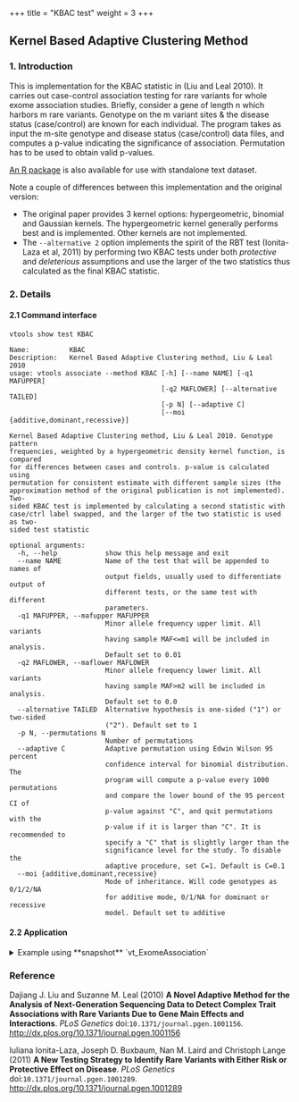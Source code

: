 +++
title = "KBAC test"
weight = 3
+++



## Kernel Based Adaptive Clustering Method 



### 1. Introduction

This is implementation for the KBAC statistic in (Liu and Leal 2010). It carries out case-control association testing for rare variants for whole exome association studies. Briefly, consider a gene of length n which harbors m rare variants. Genotype on the m variant sites & the disease status (case/control) are known for each individual. The program takes as input the m-site genotype and disease status (case/control) data files, and computes a p-value indicating the significance of association. Permutation has to be used to obtain valid p-values. 

[An R package][1] is also available for use with standalone text dataset. 

Note a couple of differences between this implementation and the original version: 



*   The original paper provides 3 kernel options: hypergeometric, binomial and Gaussian kernels. The hypergeometric kernel generally performs best and is implemented. Other kernels are not implemented. 
*   The `--alternative 2` option implements the spirit of the RBT test (Ionita-Laza et al, 2011) by performing two KBAC tests under both *protective* and *deleterious* assumptions and use the larger of the two statistics thus calculated as the final KBAC statistic. 



### 2. Details

#### 2.1 Command interface

    vtools show test KBAC
    
    Name:          KBAC
    Description:   Kernel Based Adaptive Clustering method, Liu & Leal 2010
    usage: vtools associate --method KBAC [-h] [--name NAME] [-q1 MAFUPPER]
                                          [-q2 MAFLOWER] [--alternative TAILED]
                                          [-p N] [--adaptive C]
                                          [--moi {additive,dominant,recessive}]
    
    Kernel Based Adaptive Clustering method, Liu & Leal 2010. Genotype pattern
    frequencies, weighted by a hypergeometric density kernel function, is compared
    for differences between cases and controls. p-value is calculated using
    permutation for consistent estimate with different sample sizes (the
    approximation method of the original publication is not implemented). Two-
    sided KBAC test is implemented by calculating a second statistic with
    case/ctrl label swapped, and the larger of the two statistic is used as two-
    sided test statistic
    
    optional arguments:
      -h, --help            show this help message and exit
      --name NAME           Name of the test that will be appended to names of
                            output fields, usually used to differentiate output of
                            different tests, or the same test with different
                            parameters.
      -q1 MAFUPPER, --mafupper MAFUPPER
                            Minor allele frequency upper limit. All variants
                            having sample MAF<=m1 will be included in analysis.
                            Default set to 0.01
      -q2 MAFLOWER, --maflower MAFLOWER
                            Minor allele frequency lower limit. All variants
                            having sample MAF>m2 will be included in analysis.
                            Default set to 0.0
      --alternative TAILED  Alternative hypothesis is one-sided ("1") or two-sided
                            ("2"). Default set to 1
      -p N, --permutations N
                            Number of permutations
      --adaptive C          Adaptive permutation using Edwin Wilson 95 percent
                            confidence interval for binomial distribution. The
                            program will compute a p-value every 1000 permutations
                            and compare the lower bound of the 95 percent CI of
                            p-value against "C", and quit permutations with the
                            p-value if it is larger than "C". It is recommended to
                            specify a "C" that is slightly larger than the
                            significance level for the study. To disable the
                            adaptive procedure, set C=1. Default is C=0.1
      --moi {additive,dominant,recessive}
                            Mode of inheritance. Will code genotypes as 0/1/2/NA
                            for additive mode, 0/1/NA for dominant or recessive
                            model. Default set to additive
    



#### 2.2 Application

<details><summary> Example using **snapshot** `vt_ExomeAssociation`</summary> 



    vtools associate rare status -m "KBAC --name kbac -p 5000" --group_by refGene.name2 --to_db\
     kbac -j8 > kbac.txt
    
    INFO: 3180 samples are found
    INFO: 2632 groups are found
    INFO: Starting 8 processes to load genotypes
    Loading genotypes: 100% [=====================] 3,180 34.4/s in 00:01:32
    Testing for association: 100% [=====================] 2,632/591 18.9/s in 00:02:19
    INFO: Association tests on 2632 groups have completed. 591 failed.
    INFO: Using annotation DB kbac in project test.
    INFO: Annotation database used to record results of association tests. Created on Wed, 30 Jan 2013 05:26:43
    

    vtools show fields | grep kbac

    kbac.refGene_name2           refGene_name2
    kbac.sample_size_kbac        sample size
    kbac.num_variants_kbac       number of variants in each group (adjusted for specified MAF
    kbac.total_mac_kbac          total minor allele counts in a group (adjusted for MOI)
    kbac.statistic_kbac          test statistic.
    kbac.pvalue_kbac             p-value
    kbac.std_error_kbac          Empirical estimate of the standard deviation of statistic
    kbac.num_permutations_kbac   number of permutations at which p-value is evaluated
    
    
    head kbac.txt

    refGene_name2   sample_size_kbac        num_variants_kbac       total_mac_kbac  statistic_kbac  pvalue_kbac     std_error_kbac  num_permutations_kbac
    ABCG5   3180    6       87      0.00610092      0.353646        0.00629806      1000
    ABCB6   3180    7       151     0.00375831      0.633367        0.00807416      1000
    ABCB10  3180    6       122     0.0157014       0.0973805       0.00733189      5000
    ABCG8   3180    12      152     -0.00160383     0.876124        0.00861691      1000
    ABCA4   3180    43      492     0.0293608       0.387612        0.0142427       1000
    ABHD1   3180    5       29      -0.000709548    0.732268        0.00400521      1000
    ABCA12  3180    28      312     0.015846        0.509491        0.011858        1000
    ABL2    3180    4       41      0.000628395     0.553447        0.00456862      1000
    ACADL   3180    5       65      0.00239811      0.501499        0.00545028      1000
    

</details>

### Reference
 
 Dajiang J. Liu and Suzanne M. Leal (2010) **A Novel Adaptive Method for the Analysis of Next-Generation Sequencing Data to Detect Complex Trait Associations with Rare Variants Due to Gene Main Effects and Interactions**. *PLoS Genetics* doi:`10.1371/journal.pgen.1001156`. <http://dx.plos.org/10.1371/journal.pgen.1001156>
 
 Iuliana Ionita-Laza, Joseph D. Buxbaum, Nan M. Laird and Christoph Lange (2011) **A New Testing Strategy to Identify Rare Variants with Either Risk or Protective Effect on Disease**. *PLoS Genetics* doi:`10.1371/journal.pgen.1001289`. <http://dx.plos.org/10.1371/journal.pgen.1001289>
 
  [1]: http://code.google.com/p/kbac-statistic-implementation/